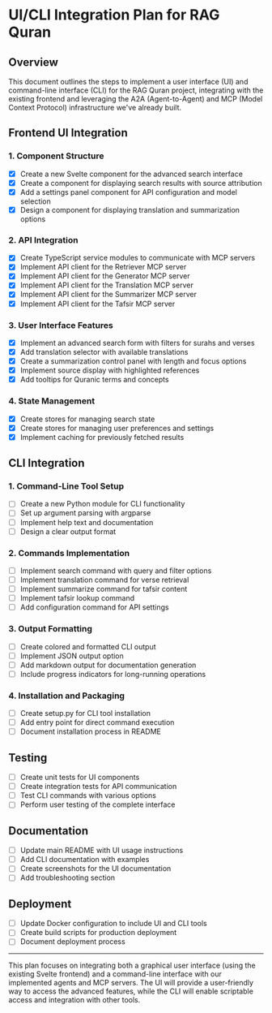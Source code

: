 # UI/CLI Integration Plan for RAG Quran

## Overview

This document outlines the steps to implement a user interface (UI) and command-line interface (CLI) for the RAG Quran project, integrating with the existing frontend and leveraging the A2A (Agent-to-Agent) and MCP (Model Context Protocol) infrastructure we've already built.

## Frontend UI Integration

### 1. Component Structure

- [x] Create a new Svelte component for the advanced search interface
- [x] Create a component for displaying search results with source attribution
- [x] Add a settings panel component for API configuration and model selection
- [x] Design a component for displaying translation and summarization options

### 2. API Integration

- [x] Create TypeScript service modules to communicate with MCP servers
- [x] Implement API client for the Retriever MCP server
- [x] Implement API client for the Generator MCP server
- [x] Implement API client for the Translation MCP server
- [x] Implement API client for the Summarizer MCP server
- [x] Implement API client for the Tafsir MCP server

### 3. User Interface Features

- [x] Implement an advanced search form with filters for surahs and verses
- [x] Add translation selector with available translations
- [x] Create a summarization control panel with length and focus options
- [x] Implement source display with highlighted references
- [x] Add tooltips for Quranic terms and concepts

### 4. State Management

- [x] Create stores for managing search state
- [x] Create stores for managing user preferences and settings
- [x] Implement caching for previously fetched results

## CLI Integration

### 1. Command-Line Tool Setup

- [ ] Create a new Python module for CLI functionality
- [ ] Set up argument parsing with argparse
- [ ] Implement help text and documentation
- [ ] Design a clear output format

### 2. Commands Implementation

- [ ] Implement search command with query and filter options
- [ ] Implement translation command for verse retrieval
- [ ] Implement summarize command for tafsir content
- [ ] Implement tafsir lookup command
- [ ] Add configuration command for API settings

### 3. Output Formatting

- [ ] Create colored and formatted CLI output
- [ ] Implement JSON output option
- [ ] Add markdown output for documentation generation
- [ ] Include progress indicators for long-running operations

### 4. Installation and Packaging

- [ ] Create setup.py for CLI tool installation
- [ ] Add entry point for direct command execution
- [ ] Document installation process in README

## Testing

- [ ] Create unit tests for UI components
- [ ] Create integration tests for API communication
- [ ] Test CLI commands with various options
- [ ] Perform user testing of the complete interface

## Documentation

- [ ] Update main README with UI usage instructions
- [ ] Add CLI documentation with examples
- [ ] Create screenshots for the UI documentation
- [ ] Add troubleshooting section

## Deployment

- [ ] Update Docker configuration to include UI and CLI tools
- [ ] Create build scripts for production deployment
- [ ] Document deployment process

---

This plan focuses on integrating both a graphical user interface (using the existing Svelte frontend) and a command-line interface with our implemented agents and MCP servers. The UI will provide a user-friendly way to access the advanced features, while the CLI will enable scriptable access and integration with other tools.
